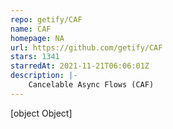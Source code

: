 ```yaml
---
repo: getify/CAF
name: CAF
homepage: NA
url: https://github.com/getify/CAF
stars: 1341
starredAt: 2021-11-21T06:06:01Z
description: |-
    Cancelable Async Flows (CAF)
---
```


[object Object]
